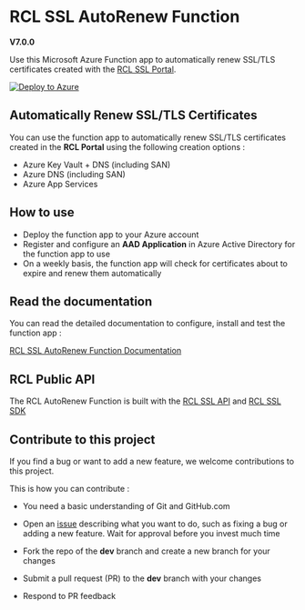 # RCL SSL AutoRenew Function
**V7.0.0**

Use this Microsoft Azure Function app to automatically renew SSL/TLS certificates created with the [RCL SSL Portal](https://docs.rclapp.com/).

[![Deploy to Azure](https://aka.ms/deploytoazurebutton)](https://portal.azure.com/#create/Microsoft.Template/uri/https%3A%2F%2Fraw.githubusercontent.com%2Frcl-ssl%2FRCL.SSL.AutoRenewFunction%2Fdev%2Fazuredeploy.json)

## Automatically Renew SSL/TLS Certificates

You can use the function app to automatically renew SSL/TLS certificates created in the **RCL Portal** using the following creation options :

- Azure Key Vault + DNS (including SAN)
- Azure DNS (including SAN)
- Azure App Services 

## How to use

- Deploy the function app to your Azure account
- Register and configure an **AAD Application** in Azure Active Directory for the function app to use
- On a weekly basis, the function app will check for certificates about to expire and renew them automatically

## Read the documentation

You can read the detailed documentation to configure, install and test the function app : 

[RCL SSL AutoRenew Function Documentation](https://docs.rclapp.com/autorenew/autorenew.html)

## RCL Public API

The RCL AutoRenew Function is built with the [RCL SSL API](https://docs.rclapp.com/api/api.html) and [RCL SSL SDK](https://github.com/rcl-ssl/RCL.SDK) 

## Contribute to this project

If you find a bug or want to add a new feature, we welcome contributions to this project.

This is how you can contribute :

- You need a basic understanding of Git and GitHub.com

- Open an [issue](https://github.com/rcl-ssl/RCL.SSL.AutoRenewFunction/issues) describing what you want to do, such as fixing a bug or adding a new feature. Wait for approval before you invest much time

- Fork the repo of the **dev** branch and create a new branch for your changes

- Submit a pull request (PR) to the **dev** branch with your changes

- Respond to PR feedback